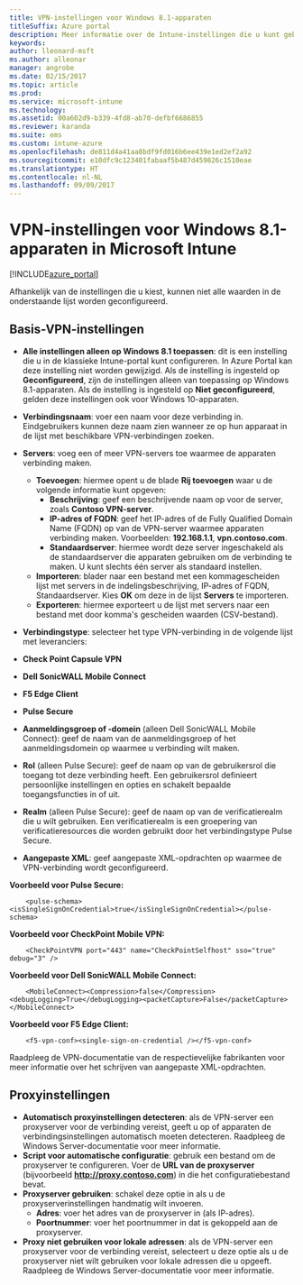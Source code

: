 ```yaml
---
title: VPN-instellingen voor Windows 8.1-apparaten
titleSuffix: Azure portal
description: Meer informatie over de Intune-instellingen die u kunt gebruiken om VPN-verbindingen op Windows 8.1-apparaten te configureren.
keywords: 
author: lleonard-msft
ms.author: alleonar
manager: angrobe
ms.date: 02/15/2017
ms.topic: article
ms.prod: 
ms.service: microsoft-intune
ms.technology: 
ms.assetid: 00a602d9-b339-4fd8-ab70-defbf6686855
ms.reviewer: karanda
ms.suite: ems
ms.custom: intune-azure
ms.openlocfilehash: de811d4a41aa8bdf9fd016b6ee439e1ed2ef2a92
ms.sourcegitcommit: e10dfc9c123401fabaaf5b487d459826c1510eae
ms.translationtype: HT
ms.contentlocale: nl-NL
ms.lasthandoff: 09/09/2017
---
```

# <a name="vpn-settings-for-windows-81-devices-in-microsoft-intune"></a>VPN-instellingen voor Windows 8.1-apparaten in Microsoft Intune

[!INCLUDE[azure_portal](./includes/azure_portal.md)]

Afhankelijk van de instellingen die u kiest, kunnen niet alle waarden in de onderstaande lijst worden geconfigureerd.

## <a name="base-vpn-settings"></a>Basis-VPN-instellingen


- **Alle instellingen alleen op Windows 8.1 toepassen**: dit is een instelling die u in de klassieke Intune-portal kunt configureren. In Azure Portal kan deze instelling niet worden gewijzigd. Als de instelling is ingesteld op **Geconfigureerd**, zijn de instellingen alleen van toepassing op Windows 8.1-apparaten. Als de instelling is ingesteld op **Niet geconfigureerd**, gelden deze instellingen ook voor Windows 10-apparaten.
- **Verbindingsnaam**: voer een naam voor deze verbinding in. Eindgebruikers kunnen deze naam zien wanneer ze op hun apparaat in de lijst met beschikbare VPN-verbindingen zoeken.
- **Servers**: voeg een of meer VPN-servers toe waarmee de apparaten verbinding maken.
    - **Toevoegen**: hiermee opent u de blade **Rij toevoegen** waar u de volgende informatie kunt opgeven:
        - **Beschrijving**: geef een beschrijvende naam op voor de server, zoals **Contoso VPN-server**.
        - **IP-adres of FQDN**: geef het IP-adres of de Fully Qualified Domain Name (FQDN) op van de VPN-server waarmee apparaten verbinding maken. Voorbeelden: **192.168.1.1**, **vpn.contoso.com**.
        - **Standaardserver**: hiermee wordt deze server ingeschakeld als de standaardserver die apparaten gebruiken om de verbinding te maken. U kunt slechts één server als standaard instellen.
    - **Importeren**: blader naar een bestand met een kommagescheiden lijst met servers in de indelingsbeschrijving, IP-adres of FQDN, Standaardserver. Kies **OK** om deze in de lijst **Servers** te importeren.
    - **Exporteren**: hiermee exporteert u de lijst met servers naar een bestand met door komma's gescheiden waarden (CSV-bestand).

- **Verbindingstype**: selecteer het type VPN-verbinding in de volgende lijst met leveranciers:
- **Check Point Capsule VPN**
- **Dell SonicWALL Mobile Connect**
- **F5 Edge Client**
- **Pulse Secure**

<!--- **Fingerprint** (Check Point Capsule VPN only) - Specify a string (for example, "Contoso Fingerprint Code") that will be used to verify that the VPN server can be trusted. A fingerprint can be sent to the client so it knows to trust any server that presents the same fingerprint when connecting. If the device doesn’t already have the fingerprint, it will prompt the user to trust the VPN server that they are connecting to while showing the fingerprint. (The user manually verifies the fingerprint and chooses **trust** to connect.) --->

- **Aanmeldingsgroep of -domein** (alleen Dell SonicWALL Mobile Connect): geef de naam van de aanmeldingsgroep of het aanmeldingsdomein op waarmee u verbinding wilt maken.

- **Rol** (alleen Pulse Secure): geef de naam op van de gebruikersrol die toegang tot deze verbinding heeft. Een gebruikersrol definieert persoonlijke instellingen en opties en schakelt bepaalde toegangsfuncties in of uit.

- **Realm** (alleen Pulse Secure): geef de naam op van de verificatierealm die u wilt gebruiken. Een verificatierealm is een groepering van verificatieresources die worden gebruikt door het verbindingstype Pulse Secure.


- **Aangepaste XML**: geef aangepaste XML-opdrachten op waarmee de VPN-verbinding wordt geconfigureerd.

**Voorbeeld voor Pulse Secure:**

```
    <pulse-schema><isSingleSignOnCredential>true</isSingleSignOnCredential></pulse-schema>

```

**Voorbeeld voor CheckPoint Mobile VPN:**
```
    <CheckPointVPN port="443" name="CheckPointSelfhost" sso="true" debug="3" />

```

**Voorbeeld voor Dell SonicWALL Mobile Connect:**
```
    <MobileConnect><Compression>false</Compression><debugLogging>True</debugLogging><packetCapture>False</packetCapture></MobileConnect>

```

**Voorbeeld voor F5 Edge Client:**

```
    <f5-vpn-conf><single-sign-on-credential /></f5-vpn-conf>

```

Raadpleeg de VPN-documentatie van de respectievelijke fabrikanten voor meer informatie over het schrijven van aangepaste XML-opdrachten.


## <a name="proxy-settings"></a>Proxyinstellingen

- **Automatisch proxyinstellingen detecteren**: als de VPN-server een proxyserver voor de verbinding vereist, geeft u op of apparaten de verbindingsinstellingen automatisch moeten detecteren. Raadpleeg de Windows Server-documentatie voor meer informatie.
- **Script voor automatische configuratie**: gebruik een bestand om de proxyserver te configureren. Voer de **URL van de proxyserver** (bijvoorbeeld **http://proxy.contoso.com**) in die het configuratiebestand bevat.
- **Proxyserver gebruiken**: schakel deze optie in als u de proxyserverinstellingen handmatig wilt invoeren.
    - **Adres**: voer het adres van de proxyserver in (als IP-adres).
    - **Poortnummer**: voer het poortnummer in dat is gekoppeld aan de proxyserver.
- **Proxy niet gebruiken voor lokale adressen**: als de VPN-server een proxyserver voor de verbinding vereist, selecteert u deze optie als u de proxyserver niet wilt gebruiken voor lokale adressen die u opgeeft. Raadpleeg de Windows Server-documentatie voor meer informatie.
